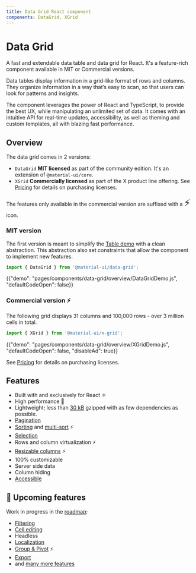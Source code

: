 ```yaml
---
title: Data Grid React component
components: DataGrid, XGrid
---
```


# Data Grid

<p class="description">A fast and extendable data table and data grid for React. It's a feature-rich component available in MIT or Commercial versions.</p>

Data tables display information in a grid-like format of rows and columns. They organize information in a way that’s easy to scan, so that users can look for patterns and insights.

The component leverages the power of React and TypeScript, to provide the best UX, while manipulating an unlimited set of data. It comes with an intuitive API for real-time updates, accessibility, as well as theming and custom templates, all with blazing fast performance.

## Overview

The data grid comes in 2 versions:

- `DataGrid` **MIT licensed** as part of the community edition. It's an extension of `@material-ui/core`.
- `XGrid` **Commercially licensed** as part of the X product line offering.
  See [Pricing](https://material-ui.com/store/items/material-ui-x/) for details on purchasing licenses.

The features only available in the commercial version are suffixed with a <span style="font-size: 26px" role="img" title="Enterprise">⚡️</span> icon.

### MIT version

The first version is meant to simplify the [Table demo](https://material-ui.com/components/tables/#sorting-amp-selecting) with a clean abstraction.
This abstraction also set constraints that allow the component to implement new features.

```js
import { DataGrid } from '@material-ui/data-grid';
```

{{"demo": "pages/components/data-grid/overview/DataGridDemo.js", "defaultCodeOpen": false}}

### Commercial version <span role="img" title="Enterprise">⚡️</span>

The following grid displays 31 columns and 100,000 rows - over 3 million cells in total.

```js
import { XGrid } from '@material-ui/x-grid';
```

{{"demo": "pages/components/data-grid/overview/XGridDemo.js", "defaultCodeOpen": false, "disableAd": true}}

See [Pricing](https://material-ui.com/store/items/material-ui-x/) for details on purchasing licenses.

## Features

- Built with and exclusively for React ⚛️
- High performance 🚀
- Lightweight; less than [30 kB](https://bundlephobia.com/result?p=@material-ui/x-grid) gzipped with as few dependencies as possible.
- [Pagination](/components/data-grid/pagination/)
- [Sorting](/components/data-grid/rows/#row-sorting) and [multi-sort](/components/data-grid/rows/#multi-column-sorting) ⚡️
- [Selection](/components/data-grid/selection/)
- Rows and column virtualization ⚡️
- [Resizable columns](/components/data-grid/columns/#column-resizing) ⚡️
- 100% customizable
- Server side data
- Column hiding
- [Accessible](/components/data-grid/accessibility/)

## 🚧 Upcoming features

Work in progress in the [roadmap](https://github.com/mui-org/material-ui-x/projects/1):

- [Filtering](/components/data-grid/filtering/)
- [Cell editing](/components/data-grid/editing/)
- Headless
- [Localization](/components/data-grid/localization/)
- [Group & Pivot](/components/data-grid/group-pivot/) ⚡️
- [Export](/components/data-grid/export/)
- and [many more features](https://github.com/mui-org/material-ui-x/issues?q=is%3Aopen+label%3A%22component%3A+DataGrid%22+label%3Aenhancement)
